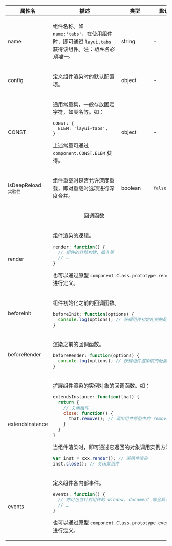 <table class="layui-table">
  <colgroup>
    <col width="150">
    <col>
    <col width="100">
    <col width="100">
  </colgroup>
  <thead>
    <tr>
      <th>属性名</th>
      <th>描述</th>
      <th>类型</th>
      <th>默认值</th>
    </tr>
  </thead>
  <tbody>
    <tr>
<td>name</td>
<td>

组件名称。如 `name:'tabs'`，在使用组件时，即可通过 `layui.tabs` 获得该组件。注：*组件名必须唯一*。

</td>
<td>string</td>
<td>-</td>
    </tr>
    <tr>
<td>config</td>
<td>

定义组件渲染时的默认配置项。

</td>
<td>object</td>
<td>-</td>
    </tr>
    <tr>
<td>CONST</td>
<td>

通用常量集，一般存放固定字符，如类名等。如：

```
CONST: {
  ELEM: 'layui-tabs',
}
```

上述常量可通过 `component.CONST.ELEM` 获得。

</td>
<td>object</td>
<td>-</td>
    </tr>
    <tr>
<td>isDeepReload <br><sup>实验性</sup></td>
<td>

组件重载时是否允许深度重载，即对重载时选项进行深度合并。

</td>
<td>boolean</td>
<td>

`false`

</td>
    </tr>
    <tr>
<td colspan="4" style="text-align: center">

<div id="options.callback" lay-pid="options" class="ws-anchor">

[回调函数](#options.callback)

</div>

</td>
    </tr>
    <tr>
<td>render</td>
<td colspan="3">

组件渲染的逻辑。

```js
render: function() {
  // 组件的容器构建、插入等
  // …
}
```

也可以通过原型 `component.Class.prototype.render` 进行定义。

</td>
    </tr>
    <tr>
<td>beforeInit</td>
<td colspan="3">

组件初始化之前的回调函数。

```js
beforeInit: function(options) {
  console.log(options); // 获得组件初始化前的配置项
}
```

</td>
    </tr>
    <tr>
<td>beforeRender</td>
<td colspan="3">

渲染之前的回调函数。

```js
beforeRender: function(options) {
  console.log(options); // 获得组件渲染前的配置项
}
```

</td>
    </tr>
    <tr>
<td>extendsInstance</td>
<td colspan="3">

扩展组件渲染的实例对象的回调函数。如：

```js
extendsInstance: function(that) {
  return {
    // 关闭组件
    close: function() {
      that.remove(); // 调用组件原型中的 remove 方法
    }
  }
}
```

当组件渲染时，即可通过它返回的对象调用实例方法：

```js
var inst = xxx.render(); // 某组件渲染
inst.close(); // 关闭某组件
```

</td>
    </tr>
    <tr>
<td>events</td>
<td colspan="3">

定义组件各内部事件。

```js
events: function() {
  // 亦可包含针对组件的 window, document 等全局事件
  // …
}
```

也可以通过原型 `component.Class.prototype.events` 进行定义。

</td>
    </tr>
  </tbody>
</table>
